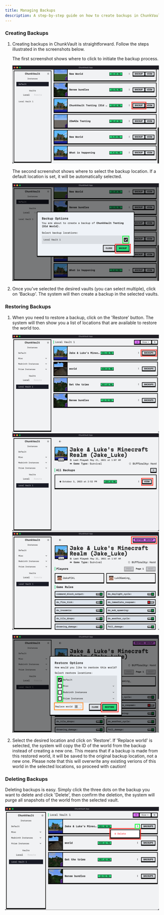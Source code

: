```yaml
---
title: Managing Backups
description: A step-by-step guide on how to create backups in ChunkVault Desktop.
---
```


### Creating Backups

1. Creating backups in ChunkVault is straightforward. Follow the steps illustrated in the screenshots below.

   The first screenshot shows where to click to initiate the backup process.

   ![Create Backup](../../../assets/chunkvault-create-backup-screenshot.png)

   The second screenshot shows where to select the backup location. If a default location is set, it will be automatically selected.

   ![Select Location](../../../assets/chunkvault-select-backup-location-screenshot.png)

2. Once you've selected the desired vaults (you can select multiple), click on 'Backup'. The system will then create a backup in the selected vaults.

### Restoring Backups

1. When you need to restore a backup, click on the 'Restore' button. The system will then show you a list of locations that are available to restore the world too.

   ![View Backups](../../../assets/view-backups-screenshot.png)
   ![View Snapshot](../../../assets/view-snapshot-screenshot.png)
   ![Restore Backup](../../../assets/restore-backup-screenshot.png)

   ![Restore Backup Options](../../../assets/restore-backup-options-screenshot.png)

2. Select the desired location and click on 'Restore'. If 'Replace world' is selected, the system will copy the ID of the world from the backup instead of creating a new one. This means that if a backup is made from this restored world, it will be saved to the original backup location, not a new one. Please note that this will overwrite any existing verions of this world in the selected locations, so proceed with caution!

### Deleting Backups

Deleting backups is easy. Simply click the three dots on the backup you want to delete and click 'Delete', then confirm the deletion, the system will purge all snapshots of the world from the selected vault.

![Delete Backup](../../../assets/delete-backups-screenshot.png)
